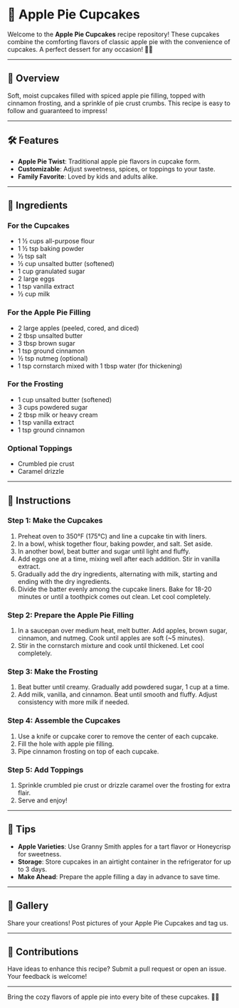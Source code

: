# 🧁 Apple Pie Cupcakes  

Welcome to the **Apple Pie Cupcakes** recipe repository! These cupcakes combine the comforting flavors of classic apple pie with the convenience of cupcakes. A perfect dessert for any occasion! 🍎✨  

---

## 🎯 Overview  

Soft, moist cupcakes filled with spiced apple pie filling, topped with cinnamon frosting, and a sprinkle of pie crust crumbs. This recipe is easy to follow and guaranteed to impress!  

---

## 🛠 Features  

- **Apple Pie Twist**: Traditional apple pie flavors in cupcake form.  
- **Customizable**: Adjust sweetness, spices, or toppings to your taste.  
- **Family Favorite**: Loved by kids and adults alike.  

---

## 📝 Ingredients  

### For the Cupcakes  
- 1 ½ cups all-purpose flour  
- 1 ½ tsp baking powder  
- ½ tsp salt  
- ½ cup unsalted butter (softened)  
- 1 cup granulated sugar  
- 2 large eggs  
- 1 tsp vanilla extract  
- ½ cup milk  

### For the Apple Pie Filling  
- 2 large apples (peeled, cored, and diced)  
- 2 tbsp unsalted butter  
- 3 tbsp brown sugar  
- 1 tsp ground cinnamon  
- ½ tsp nutmeg (optional)  
- 1 tsp cornstarch mixed with 1 tbsp water (for thickening)  

### For the Frosting  
- 1 cup unsalted butter (softened)  
- 3 cups powdered sugar  
- 2 tbsp milk or heavy cream  
- 1 tsp vanilla extract  
- 1 tsp ground cinnamon  

### Optional Toppings  
- Crumbled pie crust  
- Caramel drizzle  

---

## 🥣 Instructions  

### Step 1: Make the Cupcakes  
1. Preheat oven to 350°F (175°C) and line a cupcake tin with liners.  
2. In a bowl, whisk together flour, baking powder, and salt. Set aside.  
3. In another bowl, beat butter and sugar until light and fluffy.  
4. Add eggs one at a time, mixing well after each addition. Stir in vanilla extract.  
5. Gradually add the dry ingredients, alternating with milk, starting and ending with the dry ingredients.  
6. Divide the batter evenly among the cupcake liners. Bake for 18-20 minutes or until a toothpick comes out clean. Let cool completely.  

### Step 2: Prepare the Apple Pie Filling  
1. In a saucepan over medium heat, melt butter. Add apples, brown sugar, cinnamon, and nutmeg. Cook until apples are soft (~5 minutes).  
2. Stir in the cornstarch mixture and cook until thickened. Let cool completely.  

### Step 3: Make the Frosting  
1. Beat butter until creamy. Gradually add powdered sugar, 1 cup at a time.  
2. Add milk, vanilla, and cinnamon. Beat until smooth and fluffy. Adjust consistency with more milk if needed.  

### Step 4: Assemble the Cupcakes  
1. Use a knife or cupcake corer to remove the center of each cupcake.  
2. Fill the hole with apple pie filling.  
3. Pipe cinnamon frosting on top of each cupcake.  

### Step 5: Add Toppings  
1. Sprinkle crumbled pie crust or drizzle caramel over the frosting for extra flair.  
2. Serve and enjoy!  

---

## 📌 Tips  

- **Apple Varieties**: Use Granny Smith apples for a tart flavor or Honeycrisp for sweetness.  
- **Storage**: Store cupcakes in an airtight container in the refrigerator for up to 3 days.  
- **Make Ahead**: Prepare the apple filling a day in advance to save time.  

---

## 📸 Gallery  

Share your creations! Post pictures of your Apple Pie Cupcakes and tag us.  

---

## 🤝 Contributions  

Have ideas to enhance this recipe? Submit a pull request or open an issue. Your feedback is welcome!  

---
 

Bring the cozy flavors of apple pie into every bite of these cupcakes. 🍏🧁